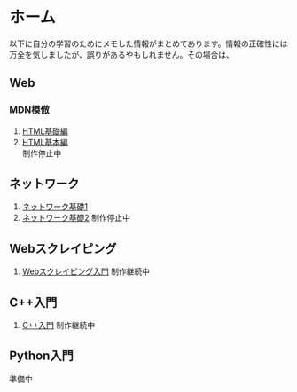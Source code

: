 # ホーム
以下に自分の学習のためにメモした情報がまとめてあります。情報の正確性には万全を気しましたが、誤りがあるやもしれません。その場合は、
## Web
### MDN模倣
1. [HTML基礎編](web/html1.html)
2. [HTML基本編](web/next_step.html)   
制作停止中
## ネットワーク
1. [ネットワーク基礎1](network/network01.md)
2. [ネットワーク基礎2](network/network02.md)
制作停止中
## Webスクレイピング
1. [Webスクレイピング入門](scraping/selenium01.md)
制作継続中
## C++入門
1. [C++入門](cpp/cpp01.md)
制作継続中
## Python入門
準備中